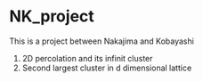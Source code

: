 # NK_project
This is a project between Nakajima and Kobayashi

1. 2D percolation and its infinit cluster
2. Second largest cluster in d dimensional lattice